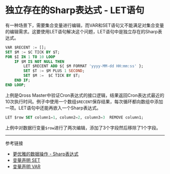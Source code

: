 # 独立存在的Sharp表达式 - LET语句
有一种场景下，需要集合变量进行编辑，而VAR和SET语句又不能满足对集合变量的编辑需求。这要使用LET语句解决这个问题，LET语句中是独立存在的Sharp表达式。
```sql
VAR $RECENT := [];
SET $M := $C TICK BY $T;
FOR $I IN 1 TO 10 LOOP
    IF $M IS NOT NULL THEN
        LET $RECENT ADD ${ $M FORMAT 'yyyy-MM-dd HH:mm:ss' };
        SET $T := $M PLUS 1 SECOND;
        SET $M :=  $C TICK BY $T;
    END IF;
END LOOP;
```
上例是Qross Master中验证Cron表达式的接口逻辑，结果返回Cron表达式最近的10次执行时间。例子中使用一个数组`$RECENT`保存结果，每次循环都向数组中添加一项。LET语句中还能再嵌入一个Sharp表达式。

```sql
LET $row SET column1=1, column2=2, column3=3  REMOVE column1;
```
上例中对数据行变量`$row`进行了两次编辑，添加了3个字段然后移除了1个字段。

---
参考链接
* [更优雅的数据操作 - Sharp表达式](/pql/sharp.md)
* [变量声明 SET](/pql/set.md)
* [变量声明 VAR](/pql/var.md)